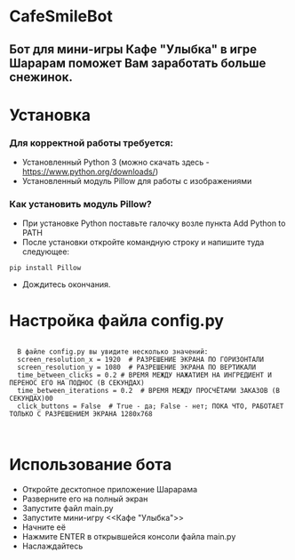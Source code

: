 # CafeSmileBot

<h2>Бот для мини-игры Кафе "Улыбка" в игре Шарарам поможет Вам заработать больше снежинок.</h2>

<h1>Установка</h1>

<h3>Для корректной работы требуется:</h3>

- Установленный Python 3 (можно скачать здесь - https://www.python.org/downloads/)
- Установленный модуль Pillow для работы с изображениями

<h3>Как установить модуль Pillow?</h3>

- При установке Python поставьте галочку возле пункта Add Python to PATH
- После установки откройте командную строку и напишите туда следующее:

<code>pip install Pillow</code>

- Дождитесь окончания.

<h1>Настройка файла config.py</h1>

<code>
  В файле config.py вы увидите несколько значений:
  screen_resolution_x = 1920  # РАЗРЕШЕНИЕ ЭКРАНА ПО ГОРИЗОНТАЛИ
  screen_resolution_y = 1080  # РАЗРЕШЕНИЕ ЭКРАНА ПО ВЕРТИКАЛИ
  time_between_clicks = 0.2 # ВРЕМЯ МЕЖДУ НАЖАТИЕМ НА ИНГРЕДИЕНТ И ПЕРЕНОС ЕГО НА ПОДНОС (В СЕКУНДАХ)
  time_between_iterations = 0.2  # ВРЕМЯ МЕЖДУ ПРОСЧЁТАМИ ЗАКАЗОВ (В СЕКУНДАХ)00
  click_buttons = False  # True - да; False - нет; ПОКА ЧТО, РАБОТАЕТ ТОЛЬКО С РАЗРЕШЕНИЕМ ЭКРАНА 1280x768

  
  
  </code>


<h1>Использование бота</h1>

- Откройте десктопное приложение Шарарама
- Разверните его на полный экран
- Запустите файл main.py
- Запустите мини-игру <<Кафе "Улыбка">>
- Начните её
- Нажмите ENTER в открывшейся консоли файла main.py
- Наслаждайтесь
  
